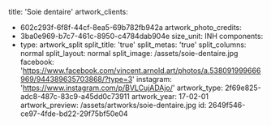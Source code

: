 title: 'Soie dentaire'
artwork_clients:
  - 602c293f-6f8f-44cf-8ea5-69b782fb942a
artwork_photo_credits:
  - 3ba0e969-b7c7-461c-8950-c4784dab904e
size_unit: INH
components:
  -
    type: artwork_split
    split_title: 'true'
    split_metas: 'true'
    split_columns: normal
    split_layout: normal
    split_image: /assets/soie-dentaire.jpg
facebook: 'https://www.facebook.com/vincent.arnold.art/photos/a.538091999666969/944389635703868/?type=3'
instagram: 'https://www.instagram.com/p/BVLCujADAjo/'
artwork_type: 2f69e825-adc8-487c-83c9-a45dd0c73911
artwork_year: 17-02-01
artwork_preview: /assets/artworks/soie-dentaire.jpg
id: 2649f546-ce97-4fde-bd22-29f75bf50e04
